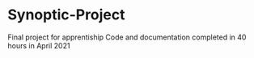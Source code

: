 # Synoptic-Project


Final project for apprentiship
Code and documentation completed in 40 hours in April 2021

